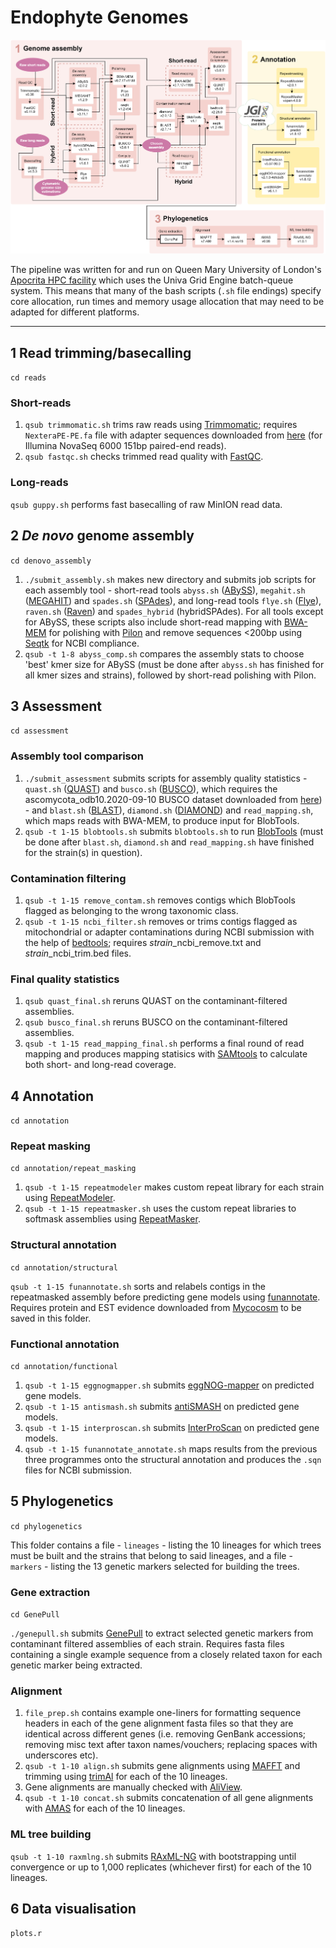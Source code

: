 # Endophyte Genomes
 
![Pipeline workflow](pipeline.png)

The pipeline was written for and run on Queen Mary University of London's [Apocrita HPC facility](http://doi.org/10.5281/zenodo.438045) which uses the Univa Grid Engine batch-queue system. This means that many of the bash scripts (`.sh` file endings) specify core allocation, run times and memory usage allocation that may need to be adapted for different platforms.

---

## 1 Read trimming/basecalling

`cd reads`

### Short-reads

1. `qsub trimmomatic.sh` trims raw reads using [Trimmomatic](http://www.usadellab.org/cms/?page=trimmomatic); requires `NexteraPE-PE.fa` file with adapter sequences downloaded from [here](https://github.com/timflutre/trimmomatic/blob/master/adapters/NexteraPE-PE.fa) (for Illumina NovaSeq 6000 151bp paired-end reads).
2. `qsub fastqc.sh` checks trimmed read quality with [FastQC](https://www.bioinformatics.babraham.ac.uk/projects/fastqc/).

### Long-reads

`qsub guppy.sh` performs fast basecalling of raw MinION read data.

## 2 *De novo* genome assembly

`cd denovo_assembly`

1. `./submit_assembly.sh` makes new directory and submits job scripts for each assembly tool - short-read tools `abyss.sh` ([ABySS](https://github.com/bcgsc/abyss)), `megahit.sh` ([MEGAHIT](https://github.com/voutcn/megahit)) and `spades.sh` ([SPAdes](https://github.com/ablab/spades)), and long-read tools `flye.sh` ([Flye](https://github.com/fenderglass/Flye)), `raven.sh` ([Raven](https://github.com/lbcb-sci/raven)) and `spades_hybrid` (hybridSPAdes). For all tools except for ABySS, these scripts also include short-read mapping with [BWA-MEM](https://github.com/lh3/bwa) for polishing with [Pilon](https://github.com/broadinstitute/pilon) and remove sequences <200bp using [Seqtk](https://github.com/lh3/seqtk) for NCBI compliance.
2. `qsub -t 1-8 abyss_comp.sh` compares the assembly stats to choose 'best' kmer size for ABySS (must be done after `abyss.sh` has finished for all kmer sizes and strains), followed by short-read polishing with Pilon.


## 3 Assessment

`cd assessment`

### Assembly tool comparison

1. `./submit_assessment` submits scripts for assembly quality statistics - `quast.sh` ([QUAST](https://github.com/ablab/quast)) and `busco.sh` ([BUSCO](https://busco.ezlab.org/)), which requires the ascomycota_odb10.2020-09-10 BUSCO dataset downloaded from [here](https://busco-data.ezlab.org/v4/data/lineages/)) - and `blast.sh` ([BLAST](https://blast.ncbi.nlm.nih.gov/Blast.cgi)), `diamond.sh` ([DIAMOND](https://github.com/bbuchfink/diamond)) and `read_mapping.sh`, which maps reads with BWA-MEM, to produce input for BlobTools.
2. `qsub -t 1-15 blobtools.sh` submits `blobtools.sh` to run [BlobTools](https://github.com/DRL/blobtools) (must be done after `blast.sh`, `diamond.sh` and `read_mapping.sh` have finished for the strain(s) in question).

### Contamination filtering

1. `qsub -t 1-15 remove_contam.sh` removes contigs which BlobTools flagged as belonging to the wrong taxonomic class.
2. `qsub -t 1-15 ncbi_filter.sh` removes or trims contigs flagged as mitochondrial or adapter contaminations during NCBI submission with the help of [bedtools](https://bedtools.readthedocs.io/en/latest/); requires *strain*_ncbi_remove.txt and *strain*_ncbi_trim.bed files.

### Final quality statistics

1. `qsub quast_final.sh` reruns QUAST on the contaminant-filtered assemblies.
2. `qsub busco_final.sh` reruns BUSCO on the contaminant-filtered assemblies.
3. `qsub -t 1-15 read_mapping_final.sh` performs a final round of read mapping and produces mapping statisics with [SAMtools](http://www.htslib.org/) to calculate both short- and long-read coverage.


## 4 Annotation

`cd annotation`

### Repeat masking

`cd annotation/repeat_masking`

1. `qsub -t 1-15 repeatmodeler` makes custom repeat library for each strain using [RepeatModeler](https://www.repeatmasker.org/RepeatModeler/).
2. `qsub -t 1-15 repeatmasker.sh` uses the custom repeat libraries to softmask assemblies using [RepeatMasker](https://www.repeatmasker.org/RepeatMasker/).

### Structural annotation

`cd annotation/structural`

`qsub -t 1-15 funannotate.sh` sorts and relabels contigs in the repeatmasked assembly before predicting gene models using [funannotate](https://github.com/nextgenusfs/funannotate). Requires protein and EST evidence downloaded from [Mycocosm](https://mycocosm.jgi.doe.gov/mycocosm/home) to be saved in this folder.

### Functional annotation

`cd annotation/functional`

1. `qsub -t 1-15 eggnogmapper.sh` submits [eggNOG-mapper](https://github.com/eggnogdb/eggnog-mapper) on predicted gene models.
2. `qsub -t 1-15 antismash.sh` submits [antiSMASH](https://github.com/antismash/antismash) on predicted gene models.
3. `qsub -t 1-15 interproscan.sh` submits [InterProScan](https://github.com/ebi-pf-team/interproscan) on predicted gene models.
4. `qsub -t 1-15 funannotate_annotate.sh` maps results from the previous three programmes onto the structural annotation and produces the `.sqn` files for NCBI submission.

## 5 Phylogenetics

`cd phylogenetics`

This folder contains a file - `lineages` - listing the 10 lineages for which trees must be built and the strains that belong to said lineages, and a file - `markers` - listing the 13 genetic markers selected for building the trees.

### Gene extraction

`cd GenePull`

`./genepull.sh` submits [GenePull](https://github.com/Rowena-h/MiscGenomicsTools/tree/main/GenePull) to extract selected genetic markers from contaminant filtered assemblies of each strain. Requires fasta files containing a single example sequence from a closely related taxon for each genetic marker being extracted.

### Alignment

1. `file_prep.sh` contains example one-liners for formatting sequence headers in each of the gene alignment fasta files so that they are identical across different genes (i.e. removing GenBank accessions; removing misc text after taxon names/vouchers; replacing spaces with underscores etc).
2. `qsub -t 1-10 align.sh` submits gene alignments using [MAFFT](https://github.com/GSLBiotech/mafft) and trimming using [trimAl](https://github.com/inab/trimal) for each of the 10 lineages.
3. Gene alignments are manually checked with [AliView](https://github.com/AliView/AliView).
4. `qsub -t 1-10 concat.sh` submits concatenation of all gene alignments with [AMAS](https://github.com/marekborowiec/AMAS) for each of the 10 lineages.

### ML tree building

`qsub -t 1-10 raxmlng.sh` submits [RAxML-NG](https://github.com/amkozlov/raxml-ng) with bootstrapping until convergence or up to 1,000 replicates (whichever first) for each of the 10 lineages.

## 6 Data visualisation

`plots.r`
